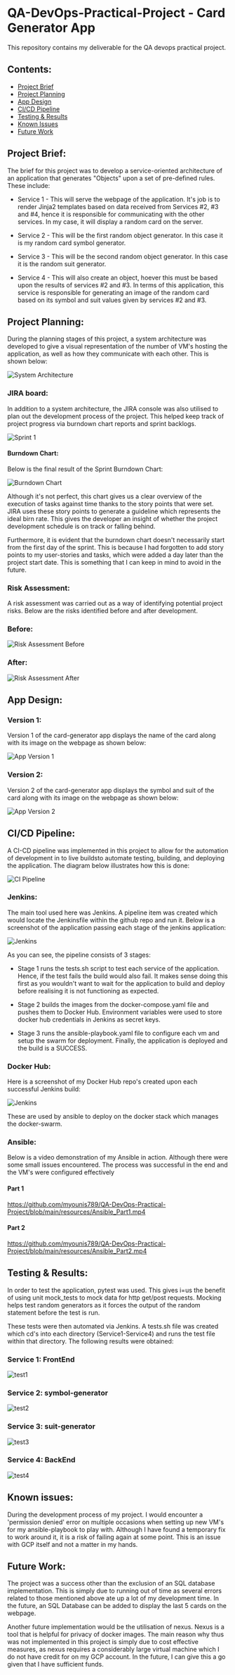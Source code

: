# QA-DevOps-Practical-Project - Card Generator App
This repository contains my deliverable for the QA devops practical project.

## Contents:
* [Project Brief](##Project-Brief)  
* [Project Planning](#Project-Planning)
* [App Design](#App-Design)
* [CI/CD Pipeline](#CI/CD-Pipeline)  
* [Testing & Results](#Testing-&-Results)
* [Known Issues](#Known-Issues)
* [Future Work](#Future-Work)

## Project Brief:  
The brief for this project was to develop a service-oriented architecture of an application that generates "Objects" upon a set of pre-defined rules. These include:

* Service 1 - This will serve the webpage of the application. It's job is to render Jinja2 templates based on data received from Services #2, #3 and #4, hence it is responsible for communicating with the other services. In my case, it will display a random card on the server.

* Service 2 - This will be the first random object generator. In this case it is my random card symbol generator.

* Service 3 - This will be the second random object generator. In this case it is the random suit generator.

* Service 4 - This will also create an object, hoever this must be based upon the results of services #2 and #3. In terms of this application, this service is responsible for generating an image of the random card based on its symbol and suit values given by services #2 and #3. 

## Project Planning:
During the planning stages of this project, a system architecture was developed to give a visual representation of the number of VM's hosting the application, as well as how they communicate with each other. This is shown below:

![System Architecture](https://github.com/myounis789/QA-DevOps-Practical-Project/blob/main/resources/systemArchitecture.png)

### JIRA board:

In addition to a system architecture, the JIRA console was also utilised to plan out the development process of the project. This helped keep track of project progress via burndown chart reports and sprint backlogs. 

![Sprint 1](https://github.com/myounis789/QA-DevOps-Practical-Project/blob/main/resources/Sprint1.png)

#### Burndown Chart:
Below is the final result of the Sprint Burndown Chart:

![Burndown Chart](https://github.com/myounis789/QA-DevOps-Practical-Project/blob/main/resources/finalburndown.png)

Although it's not perfect, this chart gives us a clear overview of the execution of tasks against time thanks to the story points that were set. JIRA uses these story points to generate a guideline which represents the ideal birn rate. This gives the developer an insight of whether the project development schedule is on track or falling behind.

Furthermore, it is evident that the burndown chart doesn't necessarily start from the first day of the sprint. This is because I had forgotten to add story points to my user-stories and tasks, which were added a day later than the project start date. This is something that I can keep in mind to avoid in the future.
### Risk Assessment:
A risk assessment was carried out as a way of identifying potential project risks. Below are the risks identified before and after development.

### Before:

![Risk Assessment Before](https://github.com/myounis789/QA-DevOps-Practical-Project/blob/main/resources/riskbefore.png)

### After:
![Risk Assessment After](https://github.com/myounis789/QA-DevOps-Practical-Project/blob/main/resources/riskafter.png)

## App Design:

### Version 1:
Version 1 of the card-generator app displays the name of the card along with its image on the webpage as shown below:

![App Version 1](https://github.com/myounis789/QA-DevOps-Practical-Project/blob/main/resources/version1.png)

### Version 2:
Version 2 of the card-generator app displays the symbol and suit of the card along with its image on the webpage as shown below:

![App Version 2](https://github.com/myounis789/QA-DevOps-Practical-Project/blob/main/resources/version2.png)

## CI/CD Pipeline:
A CI-CD pipeline was implemented in this project to allow for the automation of development in to live buildsto automate testing, building, and deploying the application. The diagram below illustrates how this is done:

![CI Pipeline](https://github.com/myounis789/QA-DevOps-Practical-Project/blob/main/resources/cipipeline.jpg)

### Jenkins:

The main tool used here was Jenkins. A pipeline item was created which would locate the Jenkinsfile within the github repo and run it. Below is a screenshot of the application passing each stage of the jenkins application:

![Jenkins](https://github.com/myounis789/QA-DevOps-Practical-Project/blob/main/resources/jenkins.png)

As you can see, the pipeline consists of 3 stages:
* Stage 1 runs the tests.sh script to test each service of the application. Hence, if the test fails the build would also fail. It makes sense doing this first as you wouldn't want to wait for the application to build and deploy before realising it is not functioning as expected.

* Stage 2 builds the images from the docker-compose.yaml file and pushes them to Docker Hub. Environment variables were used to store docker hub credentials in Jenkins as secret keys.

* Stage 3 runs the ansible-playbook.yaml file to configure each vm and setup the swarm for deployment. Finally, the application is deployed and the build is a SUCCESS.

### Docker Hub:

Here is a screenshot of my Docker Hub repo's created upon each successful Jenkins build:

![Jenkins](https://github.com/myounis789/QA-DevOps-Practical-Project/blob/main/resources/docker.png)


These are used by ansible to deploy on the docker stack which manages the docker-swarm.

### Ansible:

Below is a video demonstration of my Ansible in action. Although there were some small issues encountered. The process was successful in the end and the VM's were configured effectively 

#### Part 1

https://github.com/myounis789/QA-DevOps-Practical-Project/blob/main/resources/Ansible_Part1.mp4
#### Part 2
https://github.com/myounis789/QA-DevOps-Practical-Project/blob/main/resources/Ansible_Part2.mp4


## Testing & Results:
In order to test the application, pytest was used. This gives i=us the benefit of using unit mock_tests to mock data for http get/post requests. Mocking helps test random generators as it forces the output of the random statement before the test is run. 

These tests were then automated via Jenkins. A tests.sh file was created which cd's into each directory (Service1-Service4) and runs the test file within that directory. The following results were obtained:

### Service 1: FrontEnd

![test1](https://github.com/myounis789/QA-DevOps-Practical-Project/blob/main/resources/service1tests.png)

### Service 2: symbol-generator

![test2](https://github.com/myounis789/QA-DevOps-Practical-Project/blob/main/resources/service2tests.png)

### Service 3: suit-generator

![test3](https://github.com/myounis789/QA-DevOps-Practical-Project/blob/main/resources/service3tests.png)

### Service 4: BackEnd

![test4](https://github.com/myounis789/QA-DevOps-Practical-Project/blob/main/resources/service4tests.png)

## Known issues:
During the development process of my project. I would encounter a 'permission denied' error on multiple occasions when setting up new VM's for my ansible-playbook to play with. Although I have found a temporary fix to work around it, it is a risk of failing again at some point. This is an issue with GCP itself and not a matter in my hands.
## Future Work:
The project was a success other than the exclusion of an SQL database implementation. This is simply due to running out of time as several errors related to those mentioned above ate up a lot of my development time. In the future, an SQL Database can be added to display the last 5 cards on the webpage. 

Another future implementation would be the utilisation of nexus. Nexus is a tool that is helpful for privacy of docker images. The main reason why thus was not implemented in this project is simply due to cost effective measures, as nexus requires a considerably large virtual machine which I do not have credit for on my GCP account. In the future, I can give this a go given that I have sufficient funds.
